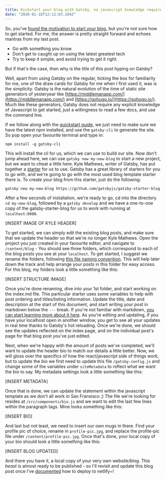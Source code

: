 ```yaml
---
title: Kickstart your blog with Gatsby, no javascript knowledge required.
date: "2020-01-18T12:12:03.284Z"
---
```


So, you've [found the motivation to start your blog,](www.google.com) but you're not sure how to get started. For me, the answer is pretty straight forward and echoes mantras from my last post.

- Go with something you know
- Don't get to caught up on using the latest greatest tech
- Try to keep it simple, and avoid trying to get it right.

But if that's the case, then why is the title of this post hyping on Gatsby?

Well, apart from using Gatsby on the regular, ticking the box for familiarity for me, one of the draw cards for Gatsby for me when I first used it, was is the simplicity. Gatsby is the natural evolution of the time of static site generators of yesteryear like [https://middlemanapp.com/](https://middlemanapp.com/) and [https://gohugo.io/](https://gohugo.io/). Much like these generators, Gatsby does not require any explicit knowledge of Javascript to get started, just a willingness to read a few docs, and use the command line.

If we follow along with the [quickstart guide](https://www.gatsbyjs.org/docs/quick-start/), we just need to make sure we have the latest npm installed, and use the `gatsby-cli` to generate the site. So pop open your favourite terminal and type in:

`npm install -g gatsby-cli`

This will install the cli for us, which we can use to build our site. Now don't jump ahead here, we can use `gatsby new my-new-blog` to start a new project, but we want to cheat a little here. Kyle Mathews, writer of Gatsby, has put together a [starter](https://www.gatsbyjs.org/starters/gatsbyjs/gatsby-starter-blog/) for us to use. Gatsby has a great library of starters for you to go with, and we're going to go with the most used blog template starter there is. To create your blog from this starter, just do the following:

`gatsby new my-new-blog https://github.com/gatsbyjs/gatsby-starter-blog`

After a few seconds of installation, we're ready to go, cd into the directory `cd my-new-blog`, followed by a `gatsby develop` and we have a one-to-one copy of the gatsby-starter-blog for us to work with running at `localhost:8000`.

[INSERT IMAGE OF KYLE HEADER]

To get started, we can simply edit the existing blog posts, and make sure that we update the header so that we're no longer Kyle Mathews. Open the project you just created in your favourite editor, and navigate to `/content/blog` - You should see three folders, which correspond to each of the blog posts you see at your `localhost`. To get started, I suggest we rename the folders, following [this file naming convention](https://library.stanford.edu/research/data-management-services/data-best-practices/best-practices-file-naming). This will help later down the track and help arrange your posts in this folder for easy access. For this blog, my folders look a little something like this:

[INSERT STRUCTURE IMAGE]

Once you're done renaming, dive into your 1st folder, and start working on the index.md file. This particular starter uses some variables to help with post ordering and titles/listing information. Update the title, date and description at the start of this document, and start writing your post in markdown below the `---` break. If you're not familiar with markdown, [you can start learning more about it here](https://www.gatsbyjs.com/guides/markdown/). As you're editing and updating, if you have your localhost open in another window, you get to see all your updates in real time thanks to Gatsby's hot reloading. Once we're done, we should see the updates reflected on the index page, and on the individual post's page for that blog post you've just edited.

Next, when we're happy with the amount of posts we've completed, we'll want to update the header bio to match our details a little better. Now, we will gloss over the specifics of how the react/javascript side of things work, but to update the bio we first need to update this file `/gatsby-config.js` and change some of the variables under `siteMetadata` to reflect what we want the bio to say. My metadata settings look a little something like this:

[INSERT METADATA]

Once that is done, we can update the statement within the javascript template as we don't all work in San Fransisco ;) The file we're looking for resides at `/src/components/bio.js` and we want to edit the last few lines within the paragraph tags. Mine looks something like this:

[INSERT BIO]

And last but not least, we need to insert our own mugs in there. Find your profile pic of choice, rename in `profile-pic.jpg`, and replace the profile-pic file under `/content/profile-pic.jpg`. Once that's done, your local copy of your bio should look a little something like this:

[INSERT BLOG UPDATED]

And there you have it, a local copy of your very own website/blog. This _beast_ is almost ready to be published - so I'll revisit and update this blog post once I've [documented](https://www.garyvaynerchuk.com/creating-content-that-builds-your-personal-brand/) how to deploy to netlify~!

